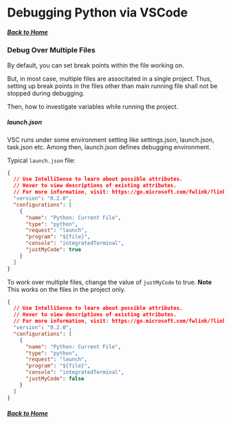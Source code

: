 # Debugging Python via VSCode

##### [Back to Home](README.md)

### Debug Over Multiple Files
By default, you can set break points within the file working on.

But, in most case, multiple files are associtated in a single project.
Thus, setting up break points in the files other than main running file shall not be stopped during debugging.

Then, how to investigate variables while running the project. 

##### launch.json

VSC runs under some environment setting like settings.json, launch.json, task.json etc.
Among then, launch.json defines debugging environment.

Typical ```launch.json``` file:

```json
{
  // Use IntelliSense to learn about possible attributes.
  // Hover to view descriptions of existing attributes.
  // For more information, visit: https://go.microsoft.com/fwlink/?linkid=830387
  "version": "0.2.0",
  "configurations": [
    {
      "name": "Python: Current File",
      "type": "python",
      "request": "launch",
      "program": "${file}",
      "console": "integratedTerminal",
      "justMyCode": true
    }
  ]
}
```

To work over multiple files, change the value of ```justMyCode``` to true. 
**Note** This works on the files in the project only.

```json
{
  // Use IntelliSense to learn about possible attributes.
  // Hover to view descriptions of existing attributes.
  // For more information, visit: https://go.microsoft.com/fwlink/?linkid=830387
  "version": "0.2.0",
  "configurations": [
    {
      "name": "Python: Current File",
      "type": "python",
      "request": "launch",
      "program": "${file}",
      "console": "integratedTerminal",
      "justMyCode": false
    }
  ]
}
```


##### [Back to Home](README.md)

